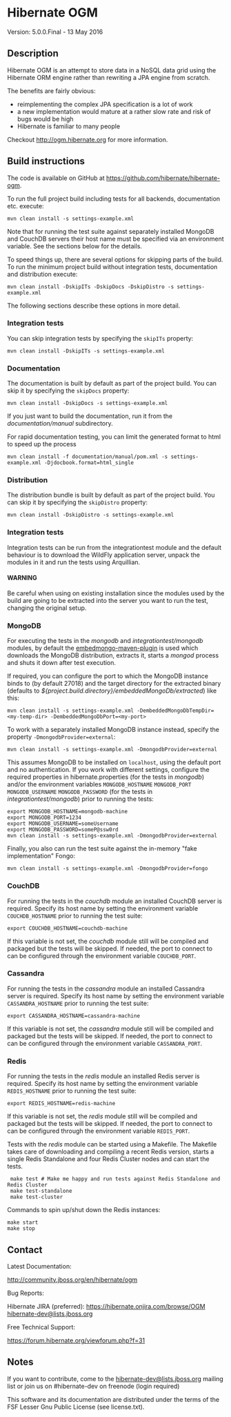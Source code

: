 # Hibernate OGM

Version: 5.0.0.Final - 13 May 2016

## Description

Hibernate OGM is an attempt to store data in a NoSQL data grid using the Hibernate ORM engine rather than rewriting a JPA engine from scratch.

The benefits are fairly obvious:
 - reimplementing the complex JPA specification is a lot of work
 - a new implementation would mature at a rather slow rate and risk of bugs would be high
 - Hibernate is familiar to many people

Checkout <http://ogm.hibernate.org> for more information.

## Build instructions

The code is available on GitHub at <https://github.com/hibernate/hibernate-ogm>.

To run the full project build including tests for all backends, documentation etc. execute:

    mvn clean install -s settings-example.xml

Note that for running the test suite against separately installed MongoDB and CouchDB servers their host name must be specified via an environment variable.
See the sections below for the details.

To speed things up, there are several options for skipping parts of the build.
To run the minimum project build without integration tests, documentation and distribution execute:

    mvn clean install -DskipITs -DskipDocs -DskipDistro -s settings-example.xml

The following sections describe these options in more detail.

### Integration tests

You can skip integration tests by specifying the `skipITs` property:

    mvn clean install -DskipITs -s settings-example.xml

### Documentation

The documentation is built by default as part of the project build. You can skip it by specifying the `skipDocs` property:

    mvn clean install -DskipDocs -s settings-example.xml

If you just want to build the documentation, run it from the _documentation/manual_ subdirectory.

For rapid documentation testing, you can limit the generated format to html to speed up the process

    mvn clean install -f documentation/manual/pom.xml -s settings-example.xml -Djdocbook.format=html_single

### Distribution

The distribution bundle is built by default as part of the project build. You can skip it by specifying the `skipDistro` property:

    mvn clean install -DskipDistro -s settings-example.xml

### Integration tests

Integration tests can be run from the integrationtest module and the default behaviour is to download the WildFly application server,
unpack the modules in it and run the tests using Arquillian.

#### WARNING
Be careful when using on existing installation since the modules used by the build are going to be extracted into the
server you want to run the test, changing the original setup.

### MongoDB

For executing the tests in the _mongodb_ and _integrationtest/mongodb_ modules, by default the
[embedmongo-maven-plugin](https://github.com/joelittlejohn/embedmongo-maven-plugin) is used which downloads the MongoDB
distribution, extracts it, starts a _mongod_ process and shuts it down after test execution.

If required, you can configure the port to which the MongoDB instance binds to (by default 27018)
and the target directory for the extracted binary (defaults to _${project.build.directory}/embeddedMongoDb/extracted_) like this:

    mvn clean install -s settings-example.xml -DembeddedMongoDbTempDir=<my-temp-dir> -DembeddedMongoDbPort=<my-port>

To work with a separately installed MongoDB instance instead, specify the property `-DmongodbProvider=external`:

    mvn clean install -s settings-example.xml -DmongodbProvider=external

This assumes MongoDB to be installed on `localhost`, using the default port and no authentication.
If you work with different settings, configure the required properties in hibernate.properties (for the tests in _mongodb_)
and/or the environment variables `MONGODB_HOSTNAME` `MONGODB_PORT` `MONGODB_USERNAME` `MONGODB_PASSWORD` (for the tests in _integrationtest/mongodb_)
prior to running the tests:

    export MONGODB_HOSTNAME=mongodb-machine
    export MONGODB_PORT=1234
    export MONGODB_USERNAME=someUsername
    export MONGODB_PASSWORD=someP@ssw0rd
    mvn clean install -s settings-example.xml -DmongodbProvider=external

Finally, you also can run the test suite against the in-memory "fake implementation" Fongo:

    mvn clean install -s settings-example.xml -DmongodbProvider=fongo

### CouchDB

For running the tests in the _couchdb_ module an installed CouchDB server is required. Specify its host name by
setting the environment variable `COUCHDB_HOSTNAME` prior to running the test suite:

    export COUCHDB_HOSTNAME=couchdb-machine

If this variable is not set, the _couchdb_ module still will be compiled and packaged but the tests will be skipped.
If needed, the port to connect to can be configured through the environment variable `COUCHDB_PORT`.

### Cassandra

For running the tests in the _cassandra_ module an installed Cassandra server is required. Specify its host name by
setting the environment variable `CASSANDRA_HOSTNAME` prior to running the test suite:

    export CASSANDRA_HOSTNAME=cassandra-machine

If this variable is not set, the _cassandra_ module still will be compiled and packaged but the tests will be skipped.
If needed, the port to connect to can be configured through the environment variable `CASSANDRA_PORT`.

### Redis

For running the tests in the _redis_ module an installed Redis server is required. Specify its host name by
setting the environment variable `REDIS_HOSTNAME` prior to running the test suite:

    export REDIS_HOSTNAME=redis-machine

If this variable is not set, the _redis_ module still will be compiled and packaged but the tests will be skipped.
If needed, the port to connect to can be configured through the environment variable `REDIS_PORT`.

Tests with the _redis_ module can be started using a Makefile. The Makefile takes care of downloading and compiling
a recent Redis version, starts a single Redis Standalone and four Redis Cluster nodes and can start the tests.

     make test # Make me happy and run tests against Redis Standalone and Redis Cluster
     make test-standalone
     make test-cluster

Commands to spin up/shut down the Redis instances:

    make start
    make stop

## Contact

Latest Documentation:

   <http://community.jboss.org/en/hibernate/ogm>

Bug Reports:

   Hibernate JIRA (preferred): <https://hibernate.onjira.com/browse/OGM>
   <hibernate-dev@lists.jboss.org>

Free Technical Support:

   <https://forum.hibernate.org/viewforum.php?f=31>

## Notes

If you want to contribute, come to the <hibernate-dev@lists.jboss.org> mailing list
or join us on #hibernate-dev on freenode (login required)

This software and its documentation are distributed under the terms of the
FSF Lesser Gnu Public License (see license.txt).
